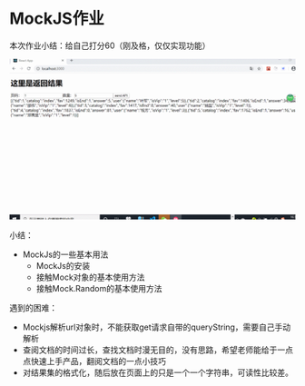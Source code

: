 # MockJS作业

本次作业小结：给自己打分60（刚及格，仅仅实现功能）

![img](https://github.com/therealyyc/Imooc_daqianduan/blob/master/GIF.gif)

小结：

+ MockJs的一些基本用法
  + MockJs的安装
  + 接触Mock对象的基本使用方法
  + 接触Mock.Random的基本使用方法

遇到的困难：

+ Mockjs解析url对象时，不能获取get请求自带的queryString，需要自己手动解析
+ 查阅文档的时间过长，查找文档时漫无目的，没有思路，希望老师能给于一点点快速上手产品，翻阅文档的一点小技巧
+ 对结果集的格式化，随后放在页面上的只是一个一个字符串，可读性比较差。
